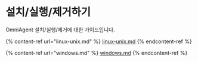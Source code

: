 # 설치/실행/제거하기

OmniAgent 설치/실행/제거에 대한 가이드입니다.



{% content-ref url="linux-unix.md" %}
[linux-unix.md](linux-unix.md)
{% endcontent-ref %}

{% content-ref url="windows.md" %}
[windows.md](windows.md)
{% endcontent-ref %}
